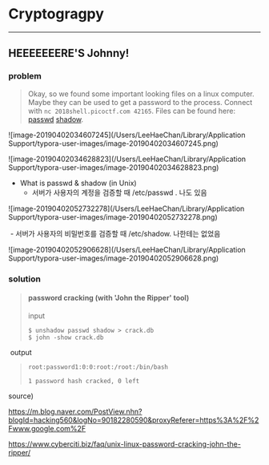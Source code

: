 # Cryptogragpy

***

## HEEEEEEERE'S Johnny!

### problem

> Okay, so we found some important looking files on a linux computer. Maybe they can be used to get a password to the process. Connect with `nc 2018shell.picoctf.com 42165`. Files can be found here: [passwd](https://2018shell.picoctf.com/static/0cae99a3ebd7de5e0547e1ff8da980a0/passwd) [shadow](https://2018shell.picoctf.com/static/0cae99a3ebd7de5e0547e1ff8da980a0/shadow).

![image-20190402034607245](/Users/LeeHaeChan/Library/Application Support/typora-user-images/image-20190402034607245.png)

![image-20190402034628823](/Users/LeeHaeChan/Library/Application Support/typora-user-images/image-20190402034628823.png)

* What is passwd & shadow (in Unix)
  - 서버가 사용자의 계정을 검증할 때 /etc/passwd . 나도 있음

![image-20190402052732278](/Users/LeeHaeChan/Library/Application Support/typora-user-images/image-20190402052732278.png)

​	- 서버가 사용자의 비밀번호를 검증할 때 /etc/shadow. 나한테는 없었음

![image-20190402052906628](/Users/LeeHaeChan/Library/Application Support/typora-user-images/image-20190402052906628.png)



### solution

> #### password cracking (with 'John the Ripper' tool)
>
> input
>
> ~~~shell
> $ unshadow passwd shadow > crack.db
> $ john -show crack.db
> ~~~

​		output

> ~~~
> root:password1:0:0:root:/root:/bin/bash
> 
> 1 password hash cracked, 0 left
> ~~~
>
> 



source)

<https://m.blog.naver.com/PostView.nhn?blogId=hacking560&logNo=90182280590&proxyReferer=https%3A%2F%2Fwww.google.com%2F>

<https://www.cyberciti.biz/faq/unix-linux-password-cracking-john-the-ripper/>